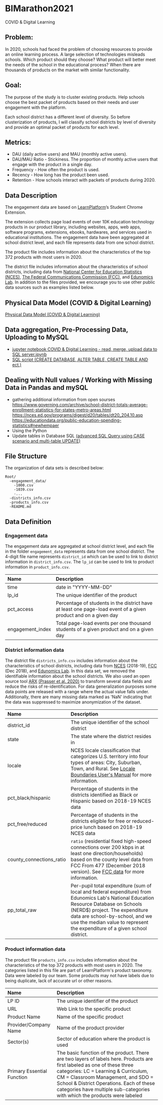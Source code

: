 # BIMarathon2021
COVID &amp; Digital Learning

## Problem:

In 2020, schools had faced the problem of choosing resources to provide an online learning process.
A large selection of technologies misleads schools. Which product should they choose? What product will better meet the needs of the school in the educational process? When there are thousands of products on the market with similar functionality.

## Goal:

The purpose of the study is to cluster existing products. Help schools choose the best packet of products based on their needs and user engagement with the platform.

Each school district has a different level of diversity. So before clusterization of products, I will classify school districts by level of diversity and provide an optimal packet of products for each level.

## Metrics:

  * DAU (daily active users) and MAU (monthly active users).
  * DAU/MAU Ratio -  Stickiness. The proportion of monthly active users that engage with the product in a single day.
  * Frequency - How often the product is used.
  * Recency - How long has the product been used.
  * Retention - Ноw schools interact with packets of products during 2020.


## Data Description

The engagement data are based on [LearnPlatform](https://learnplatform.com/)’s Student Chrome Extension. 

The extension collects page load events of over 10K education technology products in our product library, including websites, apps, web apps, software programs, extensions, ebooks, hardwares, and services used in educational institutions. The engagement data have been aggregated at school district level, and each file represents data from one school district. 

The product file includes information about the characteristics of the top 372 products with most users in 2020. 

The district file includes information about the characteristics of school districts, including data from [National Center for Education Statistics (NCES)](https://nces.ed.gov/), [The Federal Communications Commission (FCC)](https://www.fcc.gov/), and [Edunomics Lab](https://edunomicslab.org/). In addition to the files provided, we encourage you to use other public data sources such as examples listed below.


## Physical Data Model (COVID & Digital Learning)
[Physical Data Model (COVID & Digital Learning)](https://github.com/IrisSokolova/BIMarathon2021/blob/main/IS%20Physical%20Data%20Model%20(COVID%20%26%20Digital%20Learning).pdf) 



## Data aggregation, Pre-Processing Data, Uploading to MySQL
   * [jupyter notebook COVID & Digital Learning - read, merge, upload data to SQL server.ipynb](https://github.com/IrisSokolova/BIMarathon2021/blob/main/COVID%20%26%20Digital%20Learning%20-%20read%2C%20merge%2C%20upload%20data%20to%20SQL%20server%20.ipynb)
   * [SQL script (CREATE DATABASE, ALTER TABLE, CREATE TABLE AND ect.)](https://github.com/IrisSokolova/BIMarathon2021/blob/main/create_tables_insert_data.sql)
  
## Dealing with Null values / Working with Missing Data in Pandas and mySQL
   * gathering additional information from open sourses
   https://www.governing.com/archive/school-district-totals-average-enrollment-statistics-for-states-metro-areas.html
   https://nces.ed.gov/programs/digest/d20/tables/dt20_204.10.asp
   https://educationdata.org/public-education-spending-statistics#newhempaer
   * Using the Python
   * Update tables in Database SQL [(advanced SQL Query using CASE scenario and multi-table UPDATE)](https://github.com/IrisSokolova/BIMarathon2021/blob/main/Null_values_update_tables.sql)

## File Structure

The organization of data sets is described below:

```
Root/
  -engagement_data/
    -1000.csv
    -1039.csv
    -...
  -districts_info.csv
  -products_info.csv
  -README.md

```

## Data Definition


### Engagement data
The engagement data are aggregated at school district level, and each file in the folder `engagement_data` represents data from one school district. The 4-digit file name represents `district_id` which can be used to link to district information in `district_info.csv`. The `lp_id` can be used to link to product information in `product_info.csv`.

| Name | Description |
| :--- | :----------- |
| time | date in "YYYY-MM-DD" |
| lp_id | The unique identifier of the product |
| pct_access | Percentage of students in the district have at least one page-load event of a given product and on a given day |
| engagement_index | Total page-load events per one thousand students of a given product and on a given day |


### District information data
The district file `districts_info.csv` includes information about the characteristics of school districts, including data from [NCES](https://nces.ed.gov/) (2018-19), [FCC](https://www.fcc.gov/) (Dec 2018), and [Edunomics Lab](https://edunomicslab.org/). In this data set, we removed the identifiable information about the school districts. We also used an open source tool [ARX](https://arx.deidentifier.org/) [(Prasser et al. 2020)](https://onlinelibrary.wiley.com/doi/full/10.1002/spe.2812) to transform several data fields and reduce the risks of re-identification. For data generalization purposes some data points are released with a range where the actual value falls under. Additionally, there are many missing data marked as 'NaN' indicating that the data was suppressed to maximize anonymization of the dataset. 

| Name | Description |
| :--- | :----------- |
| district_id | The unique identifier of the school district |
| state | The state where the district resides in |
| locale | NCES locale classification that categorizes U.S. territory into four types of areas: City, Suburban, Town, and Rural. See [Locale Boundaries User's Manual](https://eric.ed.gov/?id=ED577162) for more information. |
| pct_black/hispanic | Percentage of students in the districts identified as Black or Hispanic based on 2018-19 NCES data |
| pct_free/reduced | Percentage of students in the districts eligible for free or reduced-price lunch based on 2018-19 NCES data |
| county_connections_ratio | `ratio` (residential fixed high-speed connections over 200 kbps in at least one direction/households) based on the county level data from FCC From 477 (December 2018 version). See [FCC data](https://www.fcc.gov/form-477-county-data-internet-access-services) for more information. |
| pp_total_raw | Per-pupil total expenditure (sum of local and federal expenditure) from Edunomics Lab's National Education Resource Database on Schools (NERD$) project. The expenditure data are school-by-school, and we use the median value to represent the expenditure of a given school district. |


### Product information data
The product file `products_info.csv` includes information about the characteristics of the top 372 products with most users in 2020. The categories listed in this file are part of LearnPlatform's product taxonomy. Data were labeled by our team. Some products may not have labels due to being duplicate, lack of accurate url or other reasons.

| Name | Description |
| :--- | :----------- |
| LP ID| The unique identifier of the product |
| URL | Web Link to the specific product |
| Product Name | Name of the specific product |
| Provider/Company Name | Name of the product provider |
| Sector(s) | Sector of education where the product is used |
| Primary Essential Function | The basic function of the product. There are two layers of labels here. Products are first labeled as one of these three categories: LC = Learning & Curriculum, CM = Classroom Management, and SDO = School & District Operations. Each of these categories have multiple sub-categories with which the products were labeled |
